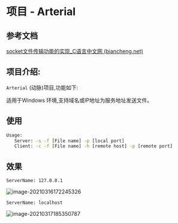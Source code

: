 # 项目 - Arterial
## 参考文档

[socket文件传输功能的实现_C语言中文网 (biancheng.net)](http://c.biancheng.net/cpp/html/3045.html)


## 项目介绍:

`Arterial` (动脉)项目,功能如下:

适用于Windows 环境,支持域名或IP地址为服务地址发送文件。

## 使用

```bash
Usage:
   Server: -s -f [File name] -p [local port]
   Client: -c -f [File name] -h [remote host] -p [remote port]
```

## 效果

`ServerName: 127.0.0.1`

![image-20210316172245326](C:\Users\22343\AppData\Roaming\Typora\typora-user-images\image-20210316172245326.png)

`ServerName: localhost`

![image-20210317185350787](C:\Users\22343\AppData\Roaming\Typora\typora-user-images\image-20210317185350787.png)
